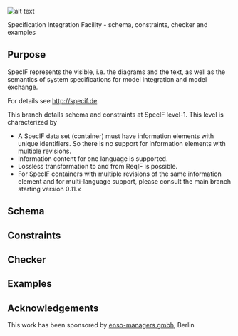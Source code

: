 ![alt text](http://specif.de/files/template/specif-logo.png "SpecIF Open SE Models")

Specification Integration Facility - schema, constraints, checker and examples

## Purpose
SpecIF represents the visible, i.e. the diagrams and the text, as well as the semantics of system specifications for model integration and model exchange.

For details see http://specif.de.

This branch details schema and constraints at SpecIF level-1. This level is characterized by
- A SpecIF data set (container) must have information elements with unique identifiers. So there is no support for information elements with multiple revisions.
- Information content for one language is supported.
- Lossless transformation to and from ReqIF is possible.
- For SpecIF containers with multiple revisions of the same information element and for multi-language support, please consult the main branch starting version 0.11.x

## Schema

## Constraints

## Checker

## Examples

## Acknowledgements
This work has been sponsored by [enso-managers gmbh](http://enso-managers.de), Berlin
